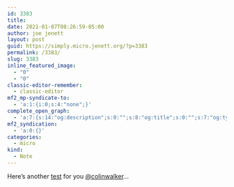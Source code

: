 ```yaml
---
id: 3383
title: 
date: 2021-01-07T08:26:59-05:00
author: joe jenett
layout: post
guid: https://simply.micro.jenett.org/?p=3383
permalink: /3383/
slug: 3383
inline_featured_image:
  - "0"
  - "0"
classic-editor-remember:
  - classic-editor
mf2_mp-syndicate-to:
  - 'a:1:{i:0;s:4:"none";}'
complete_open_graph:
  - 'a:7:{s:14:"og:description";s:0:"";s:8:"og:title";s:0:"";s:7:"og:type";s:0:"";s:12:"twitter:card";s:7:"summary";s:15:"twitter:creator";s:0:"";s:19:"twitter:description";s:0:"";s:8:"og:image";s:0:"";}'
mf2_syndication:
  - 'a:0:{}'
categories:
  - micro
kind:
  - Note
---
```

Here’s another [test](https://colinwalker.blog/03-01-2021-1340/#p1) for you [@colinwalker](https://micro.blog/colinwalker)...